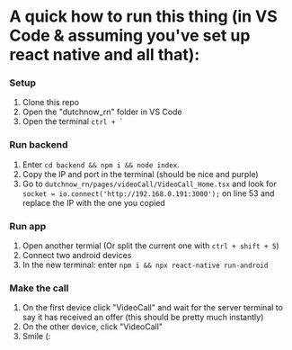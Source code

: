 # A quick how to run this thing (in VS Code & assuming you've set up react native and all that): 
### Setup
1. Clone this repo
2. Open the "dutchnow_rn" folder in VS Code
3. Open the terminal ``ctrl + ` ``

### Run backend 
1. Enter `cd backend && npm i && node index`. 
2. Copy the IP and port in the terminal (should be nice and purple) 
3. Go to `dutchnow_rn/pages/videoCall/VideoCall_Home.tsx` and look for `socket = io.connect('http://192.168.0.191:3000');` on line 53 and replace the IP with the one you copied

### Run app
1. Open another termial (Or split the current one with `ctrl + shift + 5`)
2. Connect two android devices
3. In the new terminal: enter `npm i && npx react-native run-android`

### Make the call
1. On the first device click "VideoCall" and wait for the server terminal to say it has received an offer (this should be pretty much instantly)
2. On the other device, click "VideoCall" 
3. Smile (: 
